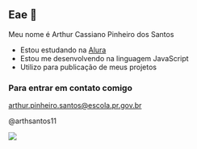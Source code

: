 ## Eae 👋

Meu nome é Arthur Cassiano Pinheiro dos Santos

- Estou estudando na [Alura](https://www.alura.com.br)
- Estou me desenvolvendo na linguagem JavaScript
- Utilizo para publicação de meus projetos

### Para entrar em contato comigo

arthur.pinheiro.santos@escola.pr.gov.br

@arthsantos11

![](https://tenor.com/pt-BR/view/dancing-cat-dance-cat-cat-meme-chinese-cat-gif-7364280193643012451)






